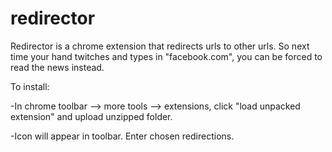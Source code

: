 # redirector
Redirector is a chrome extension that redirects urls to other urls.
So next time your hand twitches and types in "facebook.com", you can be forced to read the news instead.

To install:

-In chrome toolbar --> more tools --> extensions, click "load unpacked extension" and upload unzipped folder.

-Icon will appear in toolbar. Enter chosen redirections.
